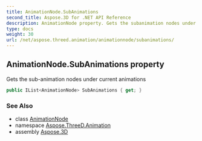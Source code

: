```yaml
---
title: AnimationNode.SubAnimations
second_title: Aspose.3D for .NET API Reference
description: AnimationNode property. Gets the subanimation nodes under current animations
type: docs
weight: 30
url: /net/aspose.threed.animation/animationnode/subanimations/
---
```

## AnimationNode.SubAnimations property

Gets the sub-animation nodes under current animations

```csharp
public IList<AnimationNode> SubAnimations { get; }
```

### See Also

* class [AnimationNode](../)
* namespace [Aspose.ThreeD.Animation](../../../aspose.threed.animation/)
* assembly [Aspose.3D](../../../)


